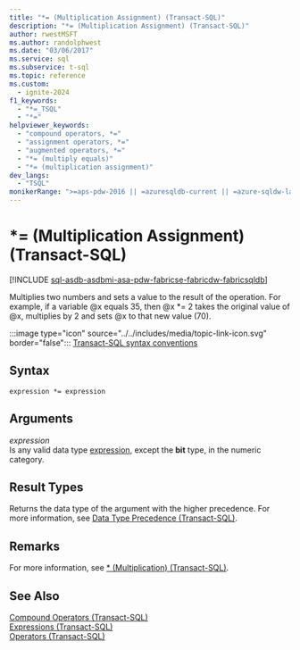 ```yaml
---
title: "*= (Multiplication Assignment) (Transact-SQL)"
description: "*= (Multiplication Assignment) (Transact-SQL)"
author: rwestMSFT
ms.author: randolphwest
ms.date: "03/06/2017"
ms.service: sql
ms.subservice: t-sql
ms.topic: reference
ms.custom:
  - ignite-2024
f1_keywords:
  - "*=_TSQL"
  - "*="
helpviewer_keywords:
  - "compound operators, *="
  - "assignment operators, *="
  - "augmented operators, *="
  - "*= (multiply equals)"
  - "*= (multiplication assignment)"
dev_langs:
  - "TSQL"
monikerRange: ">=aps-pdw-2016 || =azuresqldb-current || =azure-sqldw-latest || >=sql-server-2016 || >=sql-server-linux-2017 || =azuresqldb-mi-current || =fabric"
---
```


# *= (Multiplication Assignment) (Transact-SQL)
[!INCLUDE [sql-asdb-asdbmi-asa-pdw-fabricse-fabricdw-fabricsqldb](../../includes/applies-to-version/sql-asdb-asdbmi-asa-pdw-fabricse-fabricdw-fabricsqldb.md)]

Multiplies two numbers and sets a value to the result of the operation. For example, if a variable @x equals 35, then @x *= 2 takes the original value of @x, multiplies by 2 and sets @x to that new value (70).  
  
:::image type="icon" source="../../includes/media/topic-link-icon.svg" border="false"::: [Transact-SQL syntax conventions](../../t-sql/language-elements/transact-sql-syntax-conventions-transact-sql.md)  
  
## Syntax  
  
```syntaxsql  
expression *= expression  
```  
  
## Arguments
_expression_  
Is any valid data type [expression](../../t-sql/language-elements/expressions-transact-sql.md), except the **bit** type, in the numeric category.  
  
## Result Types  
Returns the data type of the argument with the higher precedence. For more information, see [Data Type Precedence &#40;Transact-SQL&#41;](../../t-sql/data-types/data-type-precedence-transact-sql.md).  
  
## Remarks  
For more information, see [&#42; &#40;Multiplication&#41; &#40;Transact-SQL&#41;](../../t-sql/language-elements/multiply-transact-sql.md).  
  
## See Also  
[Compound Operators &#40;Transact-SQL&#41;](../../t-sql/language-elements/compound-operators-transact-sql.md)   
[Expressions &#40;Transact-SQL&#41;](../../t-sql/language-elements/expressions-transact-sql.md)   
[Operators &#40;Transact-SQL&#41;](../../t-sql/language-elements/operators-transact-sql.md)  
  
  

